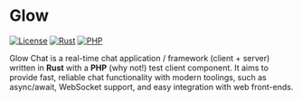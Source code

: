 # Glow

[![License](https://img.shields.io/badge/license-bsd-blue.svg)]()  [![Rust](https://img.shields.io/badge/lang-Rust-orange.svg)]()  [![PHP](https://img.shields.io/badge/lang-PHP-f0772b.svg)]()

Glow Chat is a real-time chat application / framework (client + server) written in **Rust** with a **PHP** (why not!) test client component. 
It aims to provide fast, reliable chat functionality with modern toolings, such as async/await, WebSocket support, and easy integration with web front-ends.

